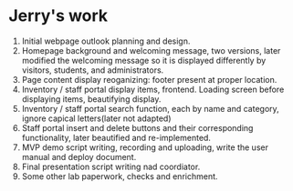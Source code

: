
# Jerry's work


1. Initial webpage outlook planning and design.
2. Homepage background and welcoming message, two versions, later modified the welcoming message so it is displayed differently by visitors, students, and administrators.
3. Page content display reoganizing: footer present at proper location.
4. Inventory / staff portal display items, frontend. Loading screen before displaying items, beautifying display.
5. Inventory / staff portal search function, each by name and category, ignore capical letters(later not adapted)
6. Staff portal insert and delete buttons and their corresponding functionality, later beautified and re-implemented.
7. MVP demo script writing, recording and uploading, write the user manual and deploy document.
8. Final presentation script writing nad coordiator.
9. Some other lab paperwork, checks and enrichment.

